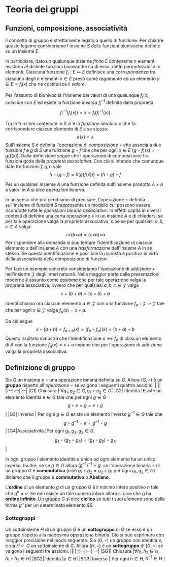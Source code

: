 # Teoria dei gruppi

## Funzioni, composizione, associatività
Il concetto di gruppo è strettamente legato a quello di funzione. Per chiarire questo legame consideriamo l'insieme $S$ delle funzioni biunivoche definite su un insieme $E$. 

In particolare, dato un qualunque insieme *finito* $E$ contenente $n$ elementi esistono $n!$ distinte funzioni biunivoche su di esso, dette *permutazioni* di $n$ elementi. Ciascuna funzione $f_i : E \mapsto E$ definisce una *corrispondenza* tra ciascuno degli $n$ elementi $x \in E$ preso come *argomento* ed un elemento $y \in E =f_i(x)$ che ne costituisce il *valore*. 

Per l'assunto di biunivocità l'insieme dei valori di una qualunque $f_i(x)$ coincide con $E$ ed esiste la funzione *inversa* $f^{-1}_i$ definita dalla proprietà 
$$f^{-1}_i(f_i(x)) = x = f_i(f^{-1}_i(x))$$
  
Tra le funzioni contenute in $S$ vi è la *funzione identica* $e$ che fa corrispondere ciascun elemento di $E$ a se stesso:
$$e(x) = x $$
Sull'insieme $S$ è definita l'operazione di *composizione* $\circ$ che associa a due funzioni $f$ e $g$ di $S$ una funzione $g \circ f$ tale che per ogni $x \in E$ $(g \circ f)(x) = g(f(x))$. Dalla definizione segue che l'operazione di composizione tra funzioni gode della *proprietà associativa*. Con ciò si intende che comunque date tre funzioni $f, g, h$ vale 
$$ h \circ (g \circ f) = h(g(f(x))) =(h \circ g) \circ f $$

Per un qualsiasi insieme $A$ una funzione definita sull'insieme prodotto $A\times A$ a valori in $A$ si dice *operazioni binaria*. 

In un senso che ora cerchiamo di precisare, l'operazione $\circ$ definita sull'insieme di funzioni $S$ rappresenta un modello cui possono essere ricondotte tutte le *operazioni binarie associative*. In effetti capita in diversi contesti di definire una certa operazione $\diamond$ in un insieme $A$ e di chiedersi se per tale operazione valga la proprietà associativa, cioè se per qualsiasi $a, b, c \in A$ valga:
$$ c \diamond (b \diamond a) = (c \diamond b) \diamond a$$
Per rispondere alla domanda si può tentare l'identificazione di ciascun elemento $x$ dell'insieme $A$ con una *trasformazione* dell'insieme $A$ in se stesso. Se questa identificazione è possibile la risposta è positiva in virtù della associatività della composizione di funzioni.

Per fare un esempio concreto consideriamo l'operazione di addizione $+$ nell'insieme $\mathcal Z$ degli interi naturali.  Nella maggior parte delle presentazioni moderne è assunto come *assioma* che per tale operazione valga la proprietà associativa, ovvero che per qualsiasi $a, b, c \in \mathcal Z$ valga
$$c + (b + a) = (c + b) + a$$

Identifichiamo ora ciascun elemento $a \in \mathcal Z$ con una funzione  $f_{a} : \mathcal Z \mapsto \mathcal Z$ tale che per ogni $x \in \mathcal Z$ valga $f_{a}(x) = x + a$. 

Da ciò segue 
$$ x + (a + b) = f_{a+b}(x) = (f_{b} \circ f_{a})(x) = (x+a) + b$$
Questo risultato dimostra che l'identificazione $a \leftrightarrow f_{a}$ di ciascun elemento di $A$ con la funzione $f_{a}(x) = x+a$ impone che per l'operazione di addizione valga la proprietà associativa.  

## Definizione di gruppo
Sia $G$ un insieme e $\circ$ una operazione binaria definita su $G$. Allora $(G, \circ )$ è un **gruppo** rispetto all'*operazione* $\circ$ se valgono i seguenti quattro assiomi.
||||
|:--|:--|:--|
|G1| Chiusura | $\forall g_{1},g_{2} \in G, g_{1} \circ g_{2} \in G$|
|G2| Identità |Esiste un elemento identità $e \in G$ tale che per ogni $g \in G$ $$g \circ e = g = e \circ g $$|
|G3| Inverso | Per ogni $g \in G$ esiste un elemento inverso $g^{-1}  \in G$ tale che $$ g \circ g^{-1} = e = g^{-1} \circ g$$|
|G4|Associatività |Per ogni $g_{1},g_{2},g_{3} \in G$, $$g_{1} \circ (g_{2} \circ g_{3}) = (g_{1} \circ g_{2}) \circ g_{3}$$  |

In ogni gruppo l'elemento identità è unico ed ogni elemento ha un unico inverso. Inoltre, se se $g \in G$ allora ${(g^{-1})}^{-1} = g$.
se l'operazione binaria $\circ$ di un gruppo $G$ è **commutativa** (cioè $g_{1} \circ g_{2} = g_{2} \circ g_{1}$ per ogni $g_{1}, g_{2} \in G$) diciamo che il gruppo è **commutativo** o **Abeliano**.

L'**ordine** di un elemento $g$ di un gruppo $G$ è il minimo intero positivo $n$ tale che $g^{n} = e$. Se non esiste un tale numero intero allora si dice che $g$ ha **ordine infinito**. Un gruppo $G$ si dice  **ciclico** se tutti i suoi elementi sono della forma $g^{n}$ per un determinato elemento $$  

### Sottogruppi ###
Un sottoinsieme $H$ di un gruppo $G$ è un **sottogruppo** di $G$ se esso è un gruppo rispetto alla medesima operazione binaria. Ciò si può esprimere con maggior precisione nel modo seguente. 
Sia $(G, \circ )$ un gruppo con identità $e$, e sia $H \subset G$ un sottoinsieme di $G$. Allora $(H, \circ )$ è un **sottogruppo** di $(G, \circ )$ se valgono i seguenti tre assiomi.
||||
|:--|:--|:--|
|SG1| Chiusura |$\forall h_{1},h_{2} \in H, h_{1} \circ h_{2} \in H$|
|SG2| Identità |$e \in H$|
|SG3| Inverso | Per ogni $h \in H$,  $h^{-1} \in H$ |




 

 


<!--stackedit_data:
eyJoaXN0b3J5IjpbMTUyOTk4NDY3MCwtMjA1NDE2OTU3MCwtOT
U4NTk5ODE0LC0xMjQ4MTAyMDE2LC0xNTA0MTcxMDcsLTE1MTE3
MzEwNTAsMTk2OTI3Njc0MSwyNTczNjA4NywzODQ3OTM3NjEsLT
E3ODE3NjAwODcsLTEzNjk4ODA0NjIsMTE0NzE0MDcwNCw2NzIz
NDYyOTIsLTIxMjUyNjI1MTgsLTE1MjMxMjAwNzYsLTE5OTAwMT
U3MjAsODY4NTUyMTEyLDE4OTMwNjM4MjYsLTE2NDA2NzY1NDIs
MTY1MDAwNDQyOCwxNTc4MDQ3Mjk4LDE2NDg0NTc0NTgsMTIyND
Q0NDM5MCwxNzAwNzA5Mjk5XX0=
-->